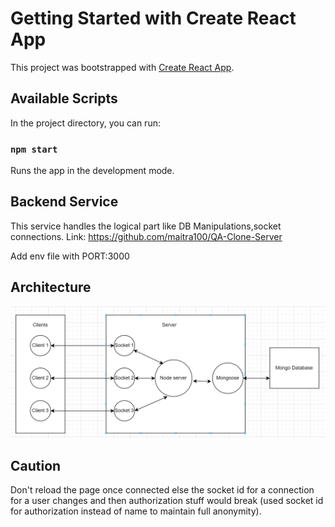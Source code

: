 # Getting Started with Create React App

This project was bootstrapped with [Create React App](https://github.com/facebook/create-react-app).

## Available Scripts

In the project directory, you can run:

### `npm start`

Runs the app in the development mode.

## Backend Service
This service handles the logical part like DB Manipulations,socket connections.
Link: https://github.com/maitra100/QA-Clone-Server

Add env file with PORT:3000

## Architecture
![architecture](./public/architecture.PNG)

## Caution
Don't reload the page once connected else the socket id for a connection for a user changes and then authorization stuff would break (used socket id for authorization instead of name to maintain full anonymity).



